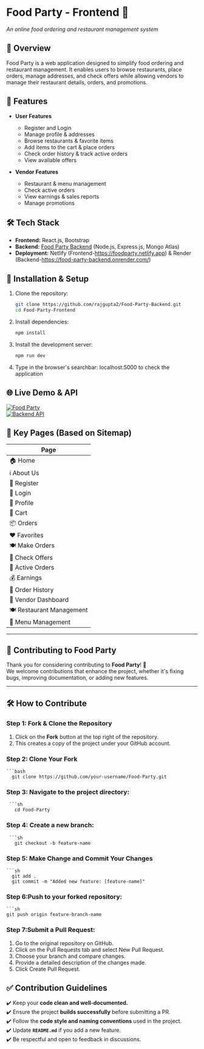 # **Food Party - Frontend 🍕**  
_An online food ordering and restaurant management system_  

## **🔹 Overview**  
Food Party is a web application designed to simplify food ordering and restaurant management. It enables users to browse restaurants, place orders, manage addresses, and check offers while allowing vendors to manage their restaurant details, orders, and promotions.  

## **🚀 Features**  
- **User Features**  
  - Register and Login  
  - Manage profile & addresses  
  - Browse restaurants & favorite items  
  - Add items to the cart & place orders  
  - Check order history & track active orders  
  - View available offers  

- **Vendor Features**  
  - Restaurant & menu management  
  - Check active orders  
  - View earnings & sales reports  
  - Manage promotions  

## **🛠️ Tech Stack**  
- **Frontend:** React.js, Bootstrap  
- **Backend:** [Food Party Backend](https://github.com/rajgupta2/Food-Party-Backend) (Node.js, Express.js, Mongo Atlas)  
- **Deployment:** Netlify (Frontend-https://foodparty.netlify.app) & Render (Backend-https://food-party-backend.onrender.com/)  

## **🔧 Installation & Setup**  
1. Clone the repository:  
   ```bash
   git clone https://github.com/rajgupta2/Food-Party-Backend.git
   cd Food-Party-Frontend
2. Install dependencies:  
   ```bash
   npm install
3. Install the development server:  
   ```bash
   npm run dev
4. Type in the browser's searchbar: localhost:5000 to check the application

## **🌐 Live Demo & API**
[![Food Party](https://img.shields.io/badge/Live%20Demo-Click%20Here-blue?style=for-the-badge&logo=vercel)](https://foodparty.netlify.app/)   
[![Backend API](https://img.shields.io/badge/Backend%20API-Click%20Here-brightgreen?style=for-the-badge&logo=node.js)](https://food-party-backend.onrender.com/api)


## **📂 Key Pages (Based on Sitemap)**  
| Page |
|------|
| 🏠 Home |
| ℹ️ About Us |
| 📝 Register  |
| 🔑 Login  |
| 👤 Profile |
| 🛒 Cart  |
| 📦 Orders|
| ❤️ Favorites  |
| 🍽️ Make Orders |
| 🎁 Check Offers |
| 📌 Active Orders|
| 💰 Earnings  |
| 📜 Order History |
| 🏢 Vendor Dashboard  |
| 🍽️ Restaurant Management |
| 📜 Menu Management |

---

## 🤝 Contributing to Food Party

Thank you for considering contributing to **Food Party**! 🚀  
We welcome contributions that enhance the project, whether it's fixing bugs, improving documentation, or adding new features.

---

## 🛠 How to Contribute

### **Step 1: Fork & Clone the Repository**
1. Click on the **Fork** button at the top right of the repository.
2. This creates a copy of the project under your GitHub account.

### **Step 2: Clone Your Fork**
    ```bash
      git clone https://github.com/your-username/Food-Party.git
### **Step 3: Navigate to the project directory:**
     ```sh
       cd Food-Party
### **Step 4: Create a new branch:**
     ```sh
       git checkout -b feature-name 
### **Step 5: Make Change and Commit Your Changes**
    ```sh
      git add .
      git commit -m "Added new feature: [feature-name]"
### **Step 6:Push to your forked repository:**
    ```sh
    git push origin feature-branch-name
    
### **Step 7:Submit a Pull Request:**
1. Go to the original repository on GitHub.
2. Click on the Pull Requests tab and select New Pull Request.
3. Choose your branch and compare changes.
4. Provide a detailed description of the changes made.
5. Click Create Pull Request.

## ✅ Contribution Guidelines

✔️ Keep your **code clean and well-documented.**  
✔️ Ensure the project **builds successfully** before submitting a PR.  
✔️ Follow the **code style and naming conventions** used in the project.  
✔️ Update **`README.md`** if you add a new feature.  
✔️ Be respectful and open to feedback in discussions.  
